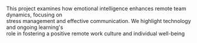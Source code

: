 This project examines how emotional intelligence enhances remote team dynamics, focusing on       
stress management and effective communication. We highlight technology and ongoing learning's         
role in fostering a positive remote work  culture and individual well-being 
